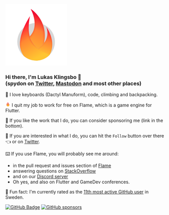 ![The Flame logo](https://raw.githubusercontent.com/flame-engine/brand/main/icons/Icon-192.png)

### Hi there, I'm Lukas Klingsbo 👋<br/>(spydon on [Twitter](https://twitter.com/spydon), <a rel="me" href="https://fosstodon.org/@spydon">Mastodon</a> and most other places)

💖 I love keyboards (Dactyl Manuform), code, climbing and backpacking.

![Flame icon](https://github.com/flame-engine/brand/blob/main/icons/favicon.png) I quit my job to work for free on Flame, which is a game engine for Flutter.

💸 If you like the work that I do, you can consider sponsoring me (link in the bottom).

🌱 If you are interested in what I do, you can hit the `Follow` button over there 👈 or on [Twitter](https://twitter.com/spydon).

⌨️ If you use Flame, you will probably see me around:
 - in the pull request and issues section of [Flame](https://github.com/flame-engine/flame)
 - answering questions on [StackOverflow](https://stackoverflow.com/users/789545/spydon) 
 - and on our [Discord server](https://discord.com/invite/pxrBmy4)
 - Oh yes, and also on Flutter and GameDev conferences.

🤖 Fun fact: I'm currently rated as the [11th most active GitHub user](https://github.com/gayanvoice/top-github-users/blob/main/markdown/public_contributions/sweden.md) in Sweden.

[![GitHub Badge](https://img.shields.io/badge/Github%20Sponsor-orange?style=for-the-badge&logo=github&logoColor=white)](https://github.com/sponsors/spydon)
[![GitHub sponsors](https://img.shields.io/github/sponsors/spydon?color=orange&style=for-the-badge)](https://github.com/sponsors/spydon)
